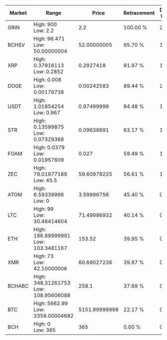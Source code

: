 | Market | Range | Price| Retracement | Doubles to 50% |
| --- | --- | --- | --- | --- |
| GRIN | High: 900<br />Low: 2.2 | 2.2 | 100.00 % | 205.05 |
| BCHSV | High: 96.471<br />Low: 50.00000004 | 52.00000005 | 95.70 % | 1.41 |
| XRP | High: 0.37916113<br />Low: 0.2852 | 0.2927418 | 91.97 % | 1.13 |
| DOGE | High: 0.008<br />Low: 0.00176738 | 0.00242583 | 89.44 % | 2.01 |
| USDT | High: 1.01854254<br />Low: 0.967 | 0.97499999 | 84.48 % | 1.02 |
| STR | High: 0.13599875<br />Low: 0.07329368 | 0.09638691 | 63.17 % | 1.09 |
| FOAM | High: 0.0379<br />Low: 0.01957609 | 0.027 | 59.49 % | 1.06 |
| ZEC | High: 78.01977189<br />Low: 45.5 | 59.60978225 | 56.61 % | 1.04 |
| ATOM | High: 6.59339996<br />Low: 0 | 3.59996756 | 45.40 % | 0.00 |
| LTC | High: 99<br />Low: 30.48414604 | 71.49986932 | 40.14 % | 0.00 |
| ETH | High: 186.89999991<br />Low: 103.3481167 | 153.52 | 39.95 % | 0.00 |
| XMR | High: 73<br />Low: 42.10000006 | 60.68027236 | 39.87 % | 0.00 |
| BCHABC | High: 348.31261753<br />Low: 108.95606088 | 258.1 | 37.69 % | 0.00 |
| BTC | High: 5662.99<br />Low: 3358.00004682 | 5151.99999998 | 22.17 % | 0.00 |
| BCH | High: 0<br />Low: 365 | 365 | 0.00 % | 0.00 |
